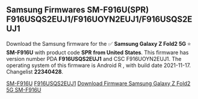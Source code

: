 <h2>Samsung Firmwares SM-F916U(SPR) F916USQS2EUJ1/F916UOYN2EUJ1/F916USQS2EUJ1</h2>
Download the Samsung firmware for the ✅ <strong>Samsung Galaxy Z Fold2 5G </strong> ⭐ <strong>SM-F916U</strong> with product code <strong>SPR</strong> <strong> from United States</strong>. This firmware has version number PDA <strong>F916USQS2EUJ1</strong> and CSC F916UOYN2EUJ1. The operating system of this firmware is Android R , with build date 2021-11-17. Changelist <strong>22340428</strong>.


[SM-F916U](https://samfirm.shop/samsung/model/SM-F916U)
[F916USQS2EUJ1](https://samfirm.shop/samsung/pda/F916USQS2EUJ1)
[Download Firmware Samsung Galaxy Z Fold2 5G SM-F916U](https://samfirm.shop/samsung/firmware/474671)
